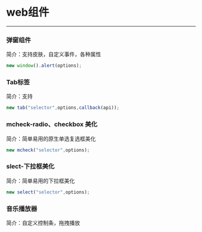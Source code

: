 # web组件
---

### 弹窗组件
简介：支持皮肤，自定义事件，各种属性
```javascript
new window().alert(options);
```

### Tab标签
简介：支持
```javascript
new tab("selector",options,callback(api));
```

### mcheck-radio、checkbox 美化
简介：简单易用的原生单选复选框美化
```javascript
new mcheck("selector",options);
```

### slect-下拉框美化
简介：简单易用的下拉框美化
```javascript
new select("selector",options);
```

### 音乐播放器
简介：自定义控制条，拖拽播放
```javascript

```



